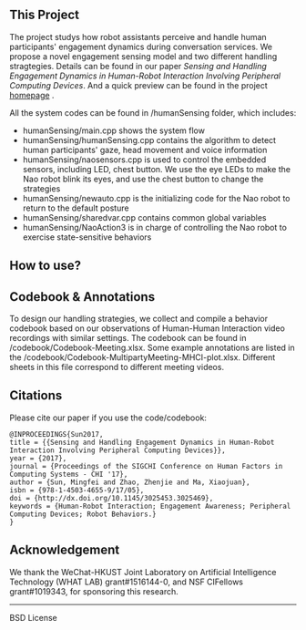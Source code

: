 ## This Project
The project studys how robot assistants perceive and handle human participants' engagement dynamics during conversation services. We propose a novel engagement sensing model and two different handling stragtegies. Details can be found in our paper *Sensing and Handling Engagement Dynamics in Human-Robot Interaction Involving Peripheral Computing Devices*. And a quick preview can be found in the project [homepage](https://hcihkust.github.io/EngageDynamics/) .

All the system codes can be found in /humanSensing folder, which includes:

* humanSensing/main.cpp shows the system flow
* humanSensing/humanSensing.cpp contains the algorithm to detect human participants' gaze, head movement and voice information
* humanSensing/naosensors.cpp is used to control the embedded sensors, including LED, chest button. We use the eye LEDs to make the Nao robot blink its eyes, and use the chest button to change the strategies
* humanSensing/newauto.cpp is the initializing code for the Nao robot to return to the default posture
* humanSensing/sharedvar.cpp contains common global variables
* humanSensing/NaoAction3 is in charge of controlling the Nao robot to exercise state-sensitive behaviors

## How to use?

## Codebook & Annotations
To design our handling strategies, we collect and compile a behavior codebook based on our observations of Human-Human Interaction video recordings with similar settings. The codebook can be found in /codebook/Codebook-Meeting.xlsx. Some example annotations are listed in the /codebook/Codebook-MultipartyMeeting-MHCI-plot.xlsx. Different sheets in this file correspond to different meeting videos.  

## Citations
Please cite our paper if you use the code/codebook:

~~~~
@INPROCEEDINGS{Sun2017,
title = {{Sensing and Handling Engagement Dynamics in Human-Robot Interaction Involving Peripheral Computing Devices}},
year = {2017},
journal = {Proceedings of the SIGCHI Conference on Human Factors in Computing Systems - CHI '17},
author = {Sun, Mingfei and Zhao, Zhenjie and Ma, Xiaojuan},
isbn = {978-1-4503-4655-9/17/05},
doi = {http://dx.doi.org/10.1145/3025453.3025469},
keywords = {Human-Robot Interaction; Engagement Awareness; Peripheral Computing Devices; Robot Behaviors.}
}
~~~~


##  Acknowledgement
We thank the WeChat-HKUST Joint Laboratory on Artificial Intelligence Technology (WHAT LAB) grant#1516144-0, and NSF CIFellows grant#1019343, for sponsoring this research.

-------------------------------

BSD License
